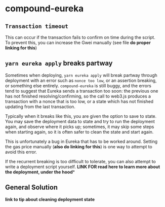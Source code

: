 # compound-eureka

## `Transaction timeout`

This can occur if the transaction fails to confirm on time during the script. To prevent this, you can increase the Gwei manually (see file **do proper linking for this**)

## `yarn eureka apply` breaks partway

Sometimes when deploying, `yarn eureka apply` will break partway through deployment with an error such as `nonce too low`, or an assertion breaking, or something else entirely. `compound-eureka` is still buggy, and the errors tend to suggest that Eureka sends a transaction too soon: the previous one has not finished resolving/confirming, so the call to web3.js produces a transaction with a nonce that is too low, or a state which has not finished updating from the last transaction.

Typically when it breaks like this, you are given the option to save to state. You may save the deployment data to state and try to run the deployment again, and observe where it picks up; sometimes, it may skip some steps when starting again, so it is often safer to clean the state and start again. 

This is unfortunately a bug in Eureka that has to be worked around. Setting the gas price manually (**also do linking for this**) is one way to attempt to avoid this error. 

If the recurrent breaking is too difficult to tolerate, you can also attempt to write a deployment script yourself. **LINK FOR read here to learn more about the deployment, under the hood***

## General Solution

**link to tip about cleaning deployment state**
